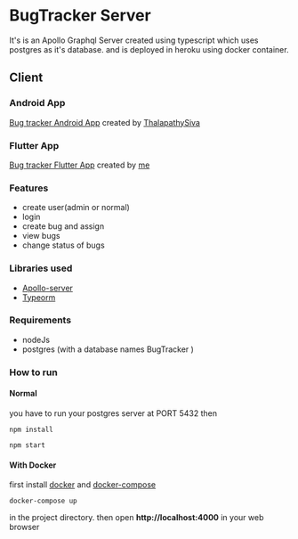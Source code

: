 # BugTracker Server

It's is an Apollo Graphql Server created using typescript which uses postgres as it's database.
and is deployed in heroku using docker container.

## Client
### Android App
[Bug tracker Android App](https://github.com/ThalapathySiva/BugTracker) created by [ThalapathySiva](https://github.com/ThalapathySiva)

### Flutter App
[Bug tracker Flutter App](https://github.com/vineeshvk/BugTrackerFlutter) created by [me](https://github.com/vineeshvk)

### Features

- create user(admin or normal)
- login
- create bug and assign
- view bugs
- change status of bugs

### Libraries used

- [Apollo-server](https://www.apollographql.com/docs/apollo-server/)
- [Typeorm](http://typeorm.io/#/)

### Requirements

- nodeJs
- postgres (with a database names BugTracker )

### How to run

#### Normal

you have to run your postgres server at PORT 5432 then

```
npm install
```

```
npm start
```

#### With Docker

first install [docker](https://docs.docker.com/install/#supported-platforms) and [docker-compose](https://docs.docker.com/compose/install/#install-compose)

```
docker-compose up
```

in the project directory.
then open **http://localhost:4000** in your web browser
